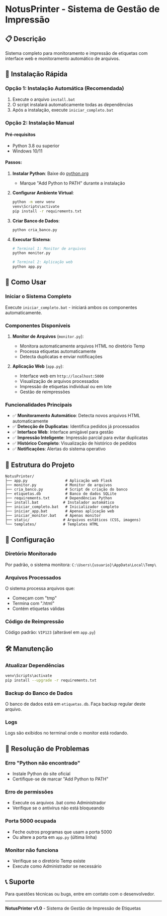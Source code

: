 # NotusPrinter - Sistema de Gestão de Impressão

## 📋 Descrição
Sistema completo para monitoramento e impressão de etiquetas com interface web e monitoramento automático de arquivos.

## 🚀 Instalação Rápida

### Opção 1: Instalação Automática (Recomendada)
1. Execute o arquivo `install.bat`
2. O script instalará automaticamente todas as dependências
3. Após a instalação, execute `iniciar_completo.bat`

### Opção 2: Instalação Manual

#### Pré-requisitos
- Python 3.8 ou superior
- Windows 10/11

#### Passos:
1. **Instalar Python**: Baixe do [python.org](https://www.python.org/downloads/)
   - Marque "Add Python to PATH" durante a instalação

2. **Configurar Ambiente Virtual**:
   ```bash
   python -m venv venv
   venv\Scripts\activate
   pip install -r requirements.txt
   ```

3. **Criar Banco de Dados**:
   ```bash
   python cria_banco.py
   ```

4. **Executar Sistema**:
   ```bash
   # Terminal 1: Monitor de arquivos
   python monitor.py
   
   # Terminal 2: Aplicação web
   python app.py
   ```

## 🎯 Como Usar

### Iniciar o Sistema Completo
Execute `iniciar_completo.bat` - iniciará ambos os componentes automaticamente.

### Componentes Disponíveis

1. **Monitor de Arquivos** (`monitor.py`):
   - Monitora automaticamente arquivos HTML no diretório Temp
   - Processa etiquetas automaticamente
   - Detecta duplicatas e enviar notificações

2. **Aplicação Web** (`app.py`):
   - Interface web em `http://localhost:5000`
   - Visualização de arquivos processados
   - Impressão de etiquetas individual ou em lote
   - Gestão de reimpressões

### Funcionalidades Principais

- ✅ **Monitoramento Automático**: Detecta novos arquivos HTML automaticamente
- ✅ **Detecção de Duplicatas**: Identifica pedidos já processados
- ✅ **Interface Web**: Interface amigável para gestão
- ✅ **Impressão Inteligente**: Impressão parcial para evitar duplicatas
- ✅ **Histórico Completo**: Visualização de histórico de pedidos
- ✅ **Notificações**: Alertas do sistema operativo

## 📁 Estrutura do Projeto

```
NotusPrinter/
├── app.py                 # Aplicação web Flask
├── monitor.py             # Monitor de arquivos
├── cria_banco.py          # Script de criação do banco
├── etiquetas.db           # Banco de dados SQLite
├── requirements.txt       # Dependências Python
├── install.bat           # Instalador automático
├── iniciar_completo.bat   # Inicializador completo
├── iniciar_app.bat        # Apenas aplicação web
├── iniciar_monitor.bat    # Apenas monitor
├── static/               # Arquivos estáticos (CSS, imagens)
└── templates/            # Templates HTML
```

## 🔧 Configuração

### Diretório Monitorado
Por padrão, o sistema monitora: `C:\Users\{usuario}\AppData\Local\Temp\`

### Arquivos Processados
O sistema processa arquivos que:
- Começam com "tmp"
- Termina com ".html"
- Contém etiquetas válidas

### Código de Reimpressão
Código padrão: `VIP123` (alterável em `app.py`)

## 🛠️ Manutenção

### Atualizar Dependências
```bash
venv\Scripts\activate
pip install --upgrade -r requirements.txt
```

### Backup do Banco de Dados
O banco de dados está em `etiquetas.db`. Faça backup regular deste arquivo.

### Logs
Logs são exibidos no terminal onde o monitor está rodando.

## 🚨 Resolução de Problemas

### Erro "Python não encontrado"
- Instale Python do site oficial
- Certifique-se de marcar "Add Python to PATH"

### Erro de permissões
- Execute os arquivos .bat como Administrador
- Verifique se o antivírus não está bloqueando

### Porta 5000 ocupada
- Feche outros programas que usam a porta 5000
- Ou altere a porta em `app.py` (última linha)

### Monitor não funciona
- Verifique se o diretório Temp existe
- Execute como Administrador se necessário

## 📞 Suporte
Para questões técnicas ou bugs, entre em contato com o desenvolvedor.

---
**NotusPrinter v1.0** - Sistema de Gestão de Impressão de Etiquetas
